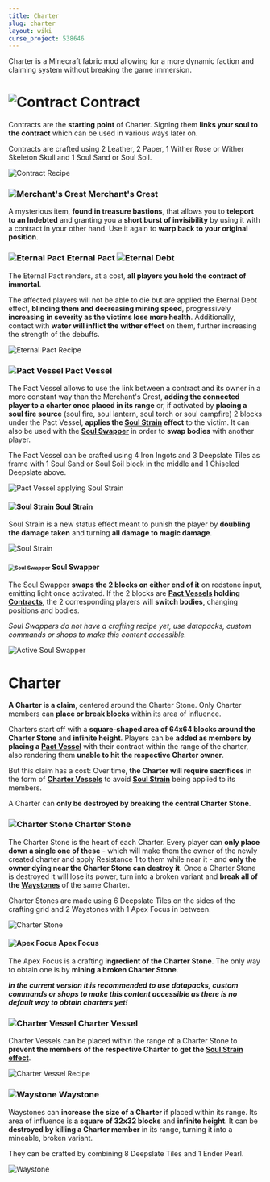 ```yaml
---
title: Charter
slug: charter
layout: wiki
curse_project: 538646
---
```


Charter is a Minecraft fabric mod allowing for a more dynamic faction and claiming system without breaking the game immersion.

# ![Contract](charter/contract.png) Contract

Contracts are the **starting point** of Charter. Signing them **links your soul to the contract** which can be used in various ways later on.

Contracts are crafted using 2 Leather, 2 Paper, 1 Wither Rose or Wither Skeleton Skull and 1 Soul Sand or Soul Soil.

![Contract Recipe](charter/ContractRecipe.png)


### ![Merchant's Crest](charter/merchant_crest.png) Merchant's Crest

A mysterious item, **found in treasure bastions**, that allows you to **teleport to an Indebted** and granting you a **short burst of invisibility** by using it with a contract in your other hand. Use it again to **warp back to your original position**.


### ![Eternal Pact](charter/eternal_pact.png) Eternal Pact ![Eternal Debt](charter/eternal_debt.png)

The Eternal Pact renders, at a cost, **all players you hold the contract of immortal**.

The affected players will not be able to die but are applied the Eternal Debt effect, **blinding them and decreasing mining speed**, progressively **increasing in severity as the victims lose more health**.
Additionally, contact with **water will inflict the wither effect** on them, further increasing the strength of the debuffs.

![Eternal Pact Recipe](charter/EternalPactRecipe.png)


### ![Pact Vessel](charter/pact_vessel.png) Pact Vessel

The Pact Vessel allows to use the link between a contract and its owner in a more constant way than the Merchant's Crest, **adding the connected player to a charter once placed in its range** or, if activated by **placing a soul fire source** (soul fire, soul lantern, soul torch or soul campfire) 2 blocks under the Pact Vessel, **applies the [Soul Strain](#soul_strain) effect** to the victim. It can also be used with the [**Soul Swapper**](#soul_swapper) in order to **swap bodies** with another player.

The Pact Vessel can be crafted using 4 Iron Ingots and 3 Deepslate Tiles as frame with 1 Soul Sand or Soul Soil block in the middle and 1 Chiseled Deepslate above.

![Pact Vessel applying Soul Strain](charter/PactVessel.png)


#### ![Soul Strain](charter/soul_strain.png) Soul Strain

Soul Strain is a new status effect meant to punish the player by **doubling the damage taken** and turning **all damage to magic damage**.

![Soul Strain](charter/SoulStrain.png)


#### <img src="charter/soul_swapper.png" alt="Soul Swapper" style="zoom:75%;" /> Soul Swapper

The Soul Swapper **swaps the 2 blocks on either end of it** on redstone input, emitting light once activated. If the 2 blocks are **[Pact Vessels](#pact_vessel) holding [Contracts](#contract)**, the 2 corresponding players will **switch bodies**, changing positions and bodies.

*Soul Swappers do not have a crafting recipe yet, use datapacks, custom commands or shops to make this content accessible.*

![Active Soul Swapper](charter/SoulSwapper.png)



# Charter

**A Charter is a claim**, centered around the Charter Stone. Only Charter members can **place or break blocks** within its area of influence. 

Charters start off with a **square-shaped area of 64x64 blocks around the Charter Stone** and **infinite height**. Players can be **added as members by placing a [Pact Vessel](#pact_vessel)** with their contract within the range of the charter, also rendering them **unable to hit the respective Charter owner**.

But this claim has a cost: Over time, **the Charter will require sacrifices** in the form of [**Charter Vessels**](#charter_vessel) to avoid [**Soul Strain**](#soul_strain) being applied to its members.

A Charter can **only be destroyed by breaking the central Charter Stone**.


### ![Charter Stone](charter/charter_stone.png) Charter Stone

The Charter Stone is the heart of each Charter. Every player can **only place down a single one of these** - which will make them the owner of the newly created charter and apply Resistance 1 to them while near it - and **only the owner dying near the Charter Stone can destroy it**.
Once a Charter Stone is destroyed it will lose its power, turn into a broken variant and **break all of the [Waystones](#waystone)** of the same Charter.

Charter Stones are made using 6 Deepslate Tiles on the sides of the crafting grid and 2 Waystones with 1 Apex Focus in between.

![Charter Stone](charter/CharterStonePic.png)


#### ![Apex Focus](charter/apex_focus.png) Apex Focus

The Apex Focus is a crafting **ingredient of the Charter Stone**. The only way to obtain one is by **mining a broken Charter Stone**.

***In the current version it is recommended to use datapacks, custom commands or shops to make this content accessible as there is no default way to obtain charters yet!***


### ![Charter Vessel](charter/charter_vessel.png) Charter Vessel

Charter Vessels can be placed within the range of a Charter Stone to **prevent the members of the respective Charter to get the [Soul Strain effect](#soul_strain)**.

![Charter Vessel Recipe](charter/CharterVesselRecipe.png)


### ![Waystone](charter/waystone.png) Waystone

Waystones can **increase the size of a Charter** if placed within its range. Its area of influence is **a square of 32x32 blocks** and **infinite height**.
It can be **destroyed by killing a Charter member** in its range, turning it into a mineable, broken variant.

They can be crafted by combining 8 Deepslate Tiles and 1 Ender Pearl.

![Waystone](charter/WaystonePic.png)
